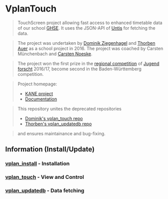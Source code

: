 # VplanTouch

> TouchScreen project allowing fast access to enhanced timetable data 
of our school [GHSE](https://www.ghse.de). 
It uses the JSON-API of [Untis](https://www.untis.at/) for fetching the data.

> The project was undertaken by [Dominik Ziegenhagel](https://gitlab.com/domezi) 
and [Thorben Auer](https://github.com/auerth) as a school project in 2016. The project
was coached by Carsten Münchenbach and [Carsten Noeske](https://github.com/noeskec).

>The project
won the first prize in the [regional competition](https://www.badische-zeitung.de/ghse-schueler-qualifizieren-sich-fuer-landeswettbewerb--133615029.html) of [Jugend forscht](https://www.jugend-forscht.de/) 2016/17,
become second in the Baden-Württemberg competition. 


> Project homepage:
> * [KANE project](https://www.softatomos.com/kane/)
> * [Documentation](https://www.softatomos.com/kane/de/docs/)

> This repository unites the deprecated repositories
> * [Dominik's vplan_touch repo](https://gitlab.com/domezi/kane)
> * [Thorben's vplan_updatedb repo](https://github.com/auerth/vplantouch/tree/master/vplan_updatedb)

> and ensures maintainance and bug-fixing.

## Information (Install/Update)

### [vplan_install](https://github.com/noeskec/vplantouch/tree/master/install) - Installation

### [vplan_touch](https://github.com/noeskec/vplantouch/tree/master/vplan_touch) - View and Control

### [vplan_updatedb](https://github.com/noeskec/vplantouch/tree/master/vplan_updatedb) - Data fetching


